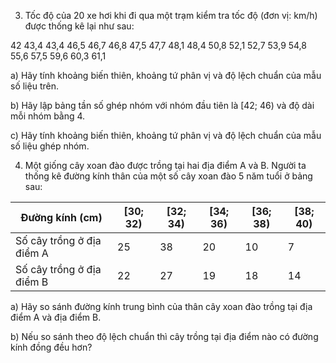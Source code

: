 3. Tốc độ của 20 xe hơi khi đi qua một trạm kiểm tra tốc độ (đơn vị: km/h) được thống kê lại như sau:

42    43,4    43,4    46,5    46,7    46,8    47,5    47,7    48,1    48,4
50,8    52,1    52,7    53,9    54,8    55,6    57,5    59,6    60,3    61,1

a) Hãy tính khoảng biến thiên, khoảng tứ phân vị và độ lệch chuẩn của mẫu số liệu trên.

b) Hãy lập bảng tần số ghép nhóm với nhóm đầu tiên là [42; 46) và độ dài mỗi nhóm bằng 4.

c) Hãy tính khoảng biến thiên, khoảng tứ phân vị và độ lệch chuẩn của mẫu số liệu ghép nhóm.

4. Một giống cây xoan đào được trồng tại hai địa điểm A và B. Người ta thống kê đường kính thân của một số cây xoan đào 5 năm tuổi ở bảng sau:

Đường kính (cm) | [30; 32) | [32; 34) | [34; 36) | [36; 38) | [38; 40)
-----------------|----------|----------|----------|----------|----------
Số cây trồng ở địa điểm A | 25 | 38 | 20 | 10 | 7
Số cây trồng ở địa điểm B | 22 | 27 | 19 | 18 | 14

a) Hãy so sánh đường kính trung bình của thân cây xoan đào trồng tại địa điểm A và địa điểm B.

b) Nếu so sánh theo độ lệch chuẩn thì cây trồng tại địa điểm nào có đường kính đồng đều hơn?